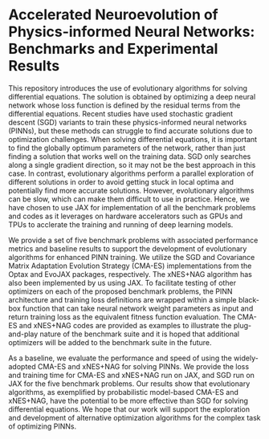 # Accelerated Neuroevolution of Physics-informed Neural Networks: Benchmarks and Experimental Results

This repository introduces the use of evolutionary algorithms for solving differential equations. The solution is obtained by optimizing a deep neural network whose loss function is defined by the residual terms from the differential equations. Recent studies have used stochastic gradient descent (SGD) variants to train these physics-informed neural networks (PINNs), but these methods can struggle to find accurate solutions due to optimization challenges. When solving differential equations, it is important to find the globally optimum parameters of the network, rather than just finding a solution that works well on the training data. SGD only searches along a single gradient direction, so it may not be the best approach in this case. In contrast, evolutionary algorithms perform a parallel exploration of different solutions in order to avoid getting stuck in local optima and potentially find more accurate solutions. However, evolutionary algorithms can be slow, which can make them difficult to use in practice. Hence, we have chosen to use JAX for implementation of all the benchmark problems and codes as it leverages on hardware accelerators such as GPUs and TPUs to acclerate the training and running of deep learning models.

We provide a set of five benchmark problems with associated performance metrics and baseline results to support the development of evolutionary algorithms for enhanced PINN training. We utilize the SGD and Covariance Matrix Adaptation Evolution Strategy (CMA-ES) implementations from the Optax and EvoJAX packages, respectively. The xNES+NAG algorithm has also been implemented by us using JAX. To facilitate testing of other optimizers on each of the proposed benchmark problems, the PINN architecture and training loss definitions are wrapped within a simple black-box function that can take neural network weight parameters as input and return training loss as the equivalent fitness function evaluation. The CMA-ES and xNES+NAG codes are provided as examples to illustrate the plug-and-play nature of the benchmark suite and it is hoped that additional optimizers will be added to the benchmark suite in the future.

As a baseline, we evaluate the performance and speed of using the widely-adopted CMA-ES and xNES+NAG for solving PINNs. We provide the loss and training time for CMA-ES and xNES+NAG run on JAX, and SGD run on JAX for the five benchmark problems. Our results show that  evolutionary algorithms, as exemplified by probabilistic model-based CMA-ES and xNES+NAG, have the potential to be more effective than SGD for solving differential equations. We hope that our work will support the exploration and development of alternative optimization algorithms for the complex task of optimizing PINNs.
